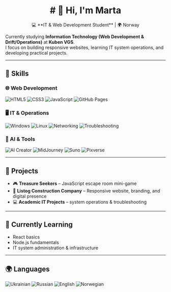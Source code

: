 <h1 align="center"> # 👋 Hi, I'm Marta  </h1>
<p align="center">
💻 **IT & Web Development Student** | 🌍 Norway  
</p>

Currently studying **Information Technology (Web Development & Drift/Operations)** at **Kuben VGS**.  
I focus on building responsive websites, learning IT system operations, and developing practical projects.  

---

## 🚀 Skills  

### 🌐 Web Development  
![HTML5](https://img.shields.io/badge/HTML5-E34F26?style=for-the-badge&logo=html5&logoColor=white) ![CSS3](https://img.shields.io/badge/CSS3-1572B6?style=for-the-badge&logo=css3&logoColor=white) ![JavaScript](https://img.shields.io/badge/JavaScript-F7DF1E?style=for-the-badge&logo=javascript&logoColor=black) ![GitHub Pages](https://img.shields.io/badge/GitHub%20Pages-181717?style=for-the-badge&logo=github&logoColor=white)  

### 🖥️ IT & Operations  
![Windows](https://img.shields.io/badge/Windows-0078D6?style=for-the-badge&logo=windows&logoColor=white) ![Linux](https://img.shields.io/badge/Linux-FCC624?style=for-the-badge&logo=linux&logoColor=black) ![Networking](https://img.shields.io/badge/Networking-0A66C2?style=for-the-badge&logo=telegraph&logoColor=white) ![Troubleshooting](https://img.shields.io/badge/Troubleshooting-FF6F00?style=for-the-badge&logo=icloud&logoColor=white)  

### 🤖 AI & Tools  
![AI Creator](https://img.shields.io/badge/AI%20Creator%20by%20Alpi-8A2BE2?style=for-the-badge&logo=sparkles&logoColor=white) ![MidJourney](https://img.shields.io/badge/MidJourney-000000?style=for-the-badge&logo=magic&logoColor=white) ![Suno](https://img.shields.io/badge/Suno-FF4088?style=for-the-badge&logo=music&logoColor=white) ![Pixverse](https://img.shields.io/badge/Pixverse.ai-1E90FF?style=for-the-badge&logo=video&logoColor=white)  


---

## 📂 Projects  
- 🎮 **Treasure Seekers** – JavaScript escape room mini-game  
- 🌿 **Listog Construction Company** – Responsive website, branding, and digital presence  
- 💻 **Academic IT Projects** – system operations & troubleshooting  

---

## 🌱 Currently Learning  
- React basics  
- Node.js fundamentals  
- IT system administration & infrastructure  

---
## 🌍 Languages  
![Ukrainian](https://img.shields.io/badge/Ukrainian-Native-blue?style=for-the-badge&logo=google-translate&logoColor=white)  ![Russian](https://img.shields.io/badge/Russian-Native-red?style=for-the-badge&logo=google-translate&logoColor=white)  ![English](https://img.shields.io/badge/English-Upper--Intermediate-green?style=for-the-badge&logo=google-translate&logoColor=white)  ![Norwegian](https://img.shields.io/badge/Norwegian-Intermediate-yellow?style=for-the-badge&logo=google-translate&logoColor=white)  
